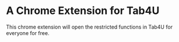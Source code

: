 # A Chrome Extension for Tab4U
This chrome extension will open the restricted functions in Tab4U for everyone for free.